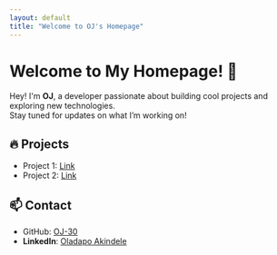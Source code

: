 ```yaml
---
layout: default
title: "Welcome to OJ's Homepage"
---
```


# Welcome to My Homepage! 🚀

Hey! I'm **OJ**, a developer passionate about building cool projects and exploring new technologies.  
Stay tuned for updates on what I’m working on!

## 🔥 Projects
- Project 1: [Link](#)
- Project 2: [Link](#)

## 📫 Contact
- GitHub: [OJ-30](https://github.com/OJ-30)
- **LinkedIn**: [Oladapo Akindele](https://www.linkedin.com/in/oladapo-akindele/)
